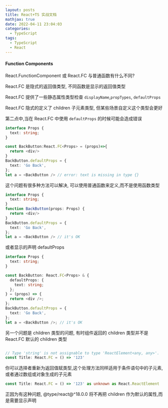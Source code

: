 ```yaml
---
layout: posts
title: React+TS 实战文档
mathjax: true
date: 2022-04-11 23:04:03
categories:
  - TypeScript
tags:
  - TypeScript
  - React
---
```



#### Function Components

React.FunctionComponent 或 React.FC 与普通函数有什么不同?

React.FC 是隐式的返回值类型, 不同函数是显示的返回值类型

React.FC 提供了一些静态属性类型检查 `displayName`,`propTypes`, `defaultProps`

React.FC 隐式的定义了 children 子元素类型, 但某些场景自定义这个类型会更好


第二点中,当在 React.FC 中使用 `defaultProps` 的时候可能会造成错误

```ts
interface Props {
  text: string;
}

const BackButton:React.FC<Props> = (props)=>{
  return <div/>
}
BackButton.defaultProps = {
  text: 'Go Back',
};
let a = <BackButton /> // error: text is missing in type {}
```

这个问题有很多种方法可以解决, 可以使用普通函数来定义,而不是使用函数类型

```ts
interface Props {
  text: string;
}
function BackButton(props: Props) {
  return <div/>
}
BackButton.defaultProps = {
  text: 'Go Back',
};
let a = <BackButton /> // it's OK
```

或者显示的声明 defaultProps

```ts
interface Props {
  text: string;
}

const BackButton: React.FC<Props> & {
  defaultProps: {
    text: string;
  };
} = (props) => {
  return <div />;
};
BackButton.defaultProps = {
  text: 'Go Back',
};
let a = <BackButton />; // it's OK
```

另一个问题是 children 类型的问题, 有时组件返回的 children 类型并不是 React.FC 默认的 children 类型

```js

// Type 'string' is not assignable to type 'ReactElement<any, any>'.
const Title: React.FC = () => '123'
```

你可以选择者重新为返回值赋类型,这个处理方法同样适用于条件语句中的子元素,或者通过数组或对象生成的子元素

```ts
const Title: React.FC = () => '123' as unknown as React.ReactElement
```

正因为有这种问题, @type/react@^18.0.0 将不再把 children 作为默认的属性,而是需要显示声明

